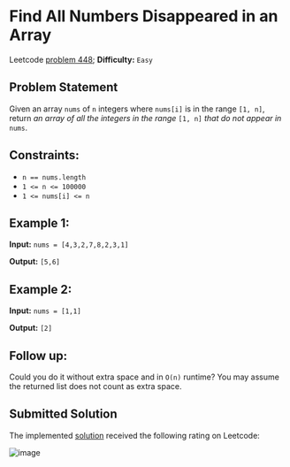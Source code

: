 # Find All Numbers Disappeared in an Array

Leetcode [problem 448](https://leetcode.com/problems/find-all-numbers-disappeared-in-an-array/); **Difficulty:** `Easy`

## Problem Statement

Given an array `nums` of `n` integers where `nums[i]` is in the range `[1, n]`, return _an array of all the integers in the range_ `[1, n]` _that do not appear in_ `nums`.

## Constraints:

- `n == nums.length`
- `1 <= n <= 100000`
- `1 <= nums[i] <= n`

## Example 1:

**Input:** `nums = [4,3,2,7,8,2,3,1]`

**Output:** `[5,6]`

## Example 2:

**Input:** `nums = [1,1]`

**Output:** `[2]`

## Follow up:

Could you do it without extra space and in `O(n)` runtime? You may assume the returned list does not count as extra space.

## Submitted Solution

The implemented [solution](solution.cpp) received the following rating on Leetcode:

![image](https://user-images.githubusercontent.com/33619581/122847093-7371c600-d307-11eb-9a87-81938aa3d5ab.png)
